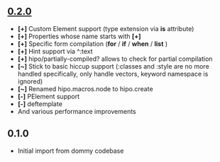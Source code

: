 ## [0.2.0](https://github.com/jeluard/hipo/issues?q=is%3Aclosed+milestone%3A0.2.0)

* **[+]** Custom Element support (type extension via **is** attribute)
* **[+]** Properties whose name starts with **[+]**
* **[+]** Specific form compilation (**for** / **if** / **when** / **list** )
* **[+]** Hint support via ^:text
* **[+]** hipo/partially-compiled? allows to check for partial compilation
* **[~]** Stick to basic hiccup support (:classes and :style are no more handled specifically, only handle vectors, keyword namespace is ignored)
* **[~]** Renamed hipo.macros.node to hipo.create
* **[-]** PElement support
* **[-]** deftemplate
* And various performance improvements

## 0.1.0

* Initial import from dommy codebase